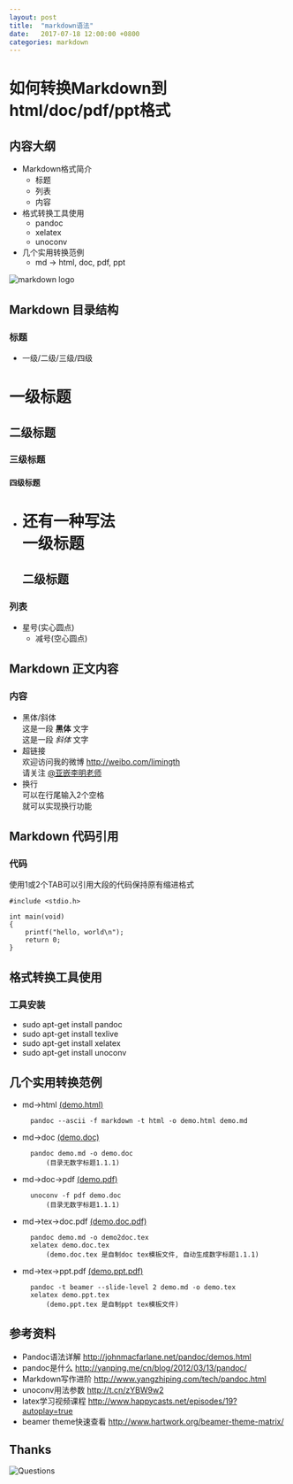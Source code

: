 ```yaml
---
layout: post
title:  "markdown语法"
date:   2017-07-18 12:00:00 +0800
categories: markdown
---
```


# 如何转换Markdown到html/doc/pdf/ppt格式

## 内容大纲
* Markdown格式简介
	- 标题
	- 列表
	- 内容
* 格式转换工具使用
	- pandoc
	- xelatex
	- unoconv
* 几个实用转换范例
	- md -> html, doc, pdf, ppt

![markdown logo](./figures/1.1.png)

## Markdown 目录结构
### 标题
* 一级/二级/三级/四级  
# 一级标题  
## 二级标题  
### 三级标题  
#### 四级标题  

* 还有一种写法  
	一级标题  
	=========  
	二级标题  
	---------  

### 列表
* 星号(实心圆点)
	- 减号(空心圆点)

## Markdown 正文内容
### 内容
* 黑体/斜体  
	这是一段 **黑体** 文字  
	这是一段 _斜体_ 文字
* 超链接  
	欢迎访问我的微博 <http://weibo.com/limingth>  
	请关注 [@亚嵌李明老师](http://weibo.com/limingth)
* 换行  
	可以在行尾输入2个空格  
	就可以实现换行功能

## Markdown 代码引用
### 代码
使用1或2个TAB可以引用大段的代码保持原有缩进格式

	#include <stdio.h>

	int main(void)
	{
		printf("hello, world\n");
		return 0;
	}


## 格式转换工具使用
### 工具安装
* sudo apt-get install pandoc
* sudo apt-get install texlive
* sudo apt-get install xelatex
* sudo apt-get install unoconv

## 几个实用转换范例
* md->html  [(demo.html)](https://github.com/limingth/share/tree/master/markdown-demo/demo.html)

		pandoc --ascii -f markdown -t html -o demo.html demo.md  

* md->doc  [(demo.doc)](https://github.com/limingth/share/tree/master/markdown-demo/demo.doc)

		pandoc demo.md -o demo.doc
			(目录无数字标题1.1.1)

* md->doc->pdf  [(demo.pdf)](https://github.com/limingth/share/tree/master/markdown-demo/demo.pdf)

		unoconv -f pdf demo.doc
			(目录无数字标题1.1.1)

* md->tex->doc.pdf  [(demo.doc.pdf)](https://github.com/limingth/share/tree/master/markdown-demo/demo.doc.pdf)

		pandoc demo.md -o demo2doc.tex
		xelatex demo.doc.tex
			(demo.doc.tex 是自制doc tex模板文件, 自动生成数字标题1.1.1)

* md->tex->ppt.pdf  [(demo.ppt.pdf)](https://github.com/limingth/share/tree/master/markdown-demo/demo.ppt.pdf)

		pandoc -t beamer --slide-level 2 demo.md -o demo.tex
		xelatex demo.ppt.tex
			(demo.ppt.tex 是自制ppt tex模板文件)

## 参考资料
* Pandoc语法详解 <http://johnmacfarlane.net/pandoc/demos.html>
* pandoc是什么 <http://yanping.me/cn/blog/2012/03/13/pandoc/>
* Markdown写作进阶 <http://www.yangzhiping.com/tech/pandoc.html>
* unoconv用法参数 <http://t.cn/zYBW9w2>
* latex学习视频课程 <http://www.happycasts.net/episodes/19?autoplay=true>
* beamer theme快速查看 <http://www.hartwork.org/beamer-theme-matrix/>

## Thanks
![Questions](./figures/1.2.jpg)

